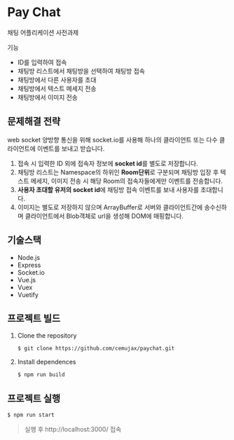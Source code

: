 # Pay Chat

채팅 어플리케이션 사전과제

기능

- ID를 입력하여 접속
- 채팅방 리스트에서 채팅방을 선택하여 채팅방 접속
- 채팅방에서 다른 사용자를 초대
- 채팅방에서 텍스트 메세지 전송
- 채팅방에서 이미지 전송

## 문제해결 전략

web socket 양방향 통신을 위해 socket.io를 사용해 하나의 클라이언트 또는 다수 클라이언트에 이벤트를 보내고 받습니다.

1. 접속 시 입력한 ID 외에 접속자 정보에 **socket id**를 별도로 저장합니다.
2. 채팅방 리스트는 Namespace의 하위인 **Room단위**로 구분되며 채팅방 입장 후 텍스트 메세지, 이미지 전송 시 해당 Room의 접속자들에게만 이벤트를 전송합니다.
3. **사용자 초대할 유저의 socket id**에 채팅방 접속 이벤트를 보내 사용자를 초대합니다.
4. 이미지는 별도로 저장하지 않으며 ArrayBuffer로 서버와 클라이언트간에 송수신하며 클라이언트에서 Blob객체로 url을 생성해 DOM에 매핑합니다.

## 기술스택

- Node.js
- Express
- Socket.io
- Vue.js
- Vuex
- Vuetify

## 프로젝트 빌드

1. Clone the repository

   ```bash
   $ git clone https://github.com/cemujax/paychat.git
   ```

2. Install dependences

   ```bash
   $ npm run build
   ```

## 프로젝트 실행

```bash
$ npm run start
```

> 실행 후 http://localhost:3000/ 접속
